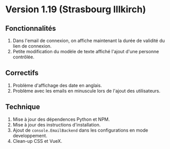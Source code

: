 # Version 1.19 (Strasbourg Illkirch)

## Fonctionnalités
1. Dans l'email de connexion, on affiche maintenant la durée de validité du lien de connexion.
2. Petite modification du modèle de texte affiché l'ajout d'une personne contrôlée.


## Correctifs
1. Problème d'affichage des date en anglais.
2. Problème avec les emails en minuscule lors de l'ajout des utilisateurs.


## Technique
1. Mise à jour des dépendences Python et NPM.
2. Mise à jour des instructions d'installation.
3. Ajout de `console.EmailBackend` dans les configurations en mode developpement.
4. Clean-up CSS et VueX.
